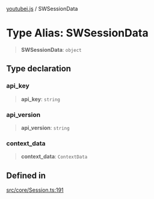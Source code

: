 [youtubei.js](../README.md) / SWSessionData

# Type Alias: SWSessionData

> **SWSessionData**: `object`

## Type declaration

### api\_key

> **api\_key**: `string`

### api\_version

> **api\_version**: `string`

### context\_data

> **context\_data**: `ContextData`

## Defined in

[src/core/Session.ts:191](https://github.com/LuanRT/YouTube.js/blob/eb21af33db708f0355f4fb15881f5d4fabc7b06c/src/core/Session.ts#L191)
